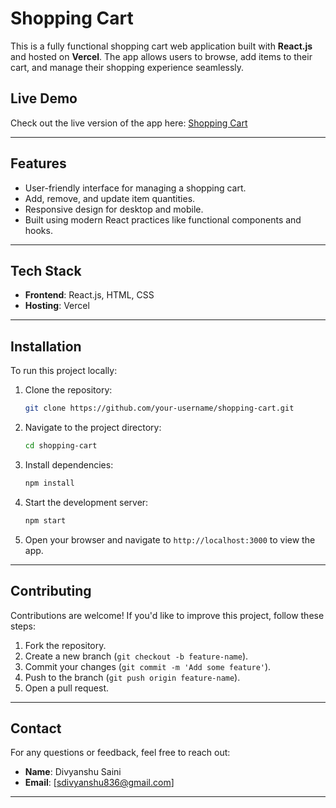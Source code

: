 # Shopping Cart

This is a fully functional shopping cart web application built with **React.js** and hosted on **Vercel**. The app allows users to browse, add items to their cart, and manage their shopping experience seamlessly.

## Live Demo

Check out the live version of the app here: [Shopping Cart](https://shopping-cart-beige-omega-82.vercel.app/)

---

## Features

- User-friendly interface for managing a shopping cart.
- Add, remove, and update item quantities.
- Responsive design for desktop and mobile.
- Built using modern React practices like functional components and hooks.

---

## Tech Stack

- **Frontend**: React.js, HTML, CSS
- **Hosting**: Vercel

---
## Installation

To run this project locally:

1. Clone the repository:
   ```bash
   git clone https://github.com/your-username/shopping-cart.git
   ```

2. Navigate to the project directory:
   ```bash
   cd shopping-cart
   ```

3. Install dependencies:
   ```bash
   npm install
   ```

4. Start the development server:
   ```bash
   npm start
   ```

5. Open your browser and navigate to `http://localhost:3000` to view the app.

---

## Contributing

Contributions are welcome! If you'd like to improve this project, follow these steps:

1. Fork the repository.
2. Create a new branch (`git checkout -b feature-name`).
3. Commit your changes (`git commit -m 'Add some feature'`).
4. Push to the branch (`git push origin feature-name`).
5. Open a pull request.

---

## Contact

For any questions or feedback, feel free to reach out:

- **Name**: Divyanshu Saini
- **Email**: [sdivyanshu836@gmail.com]

---

